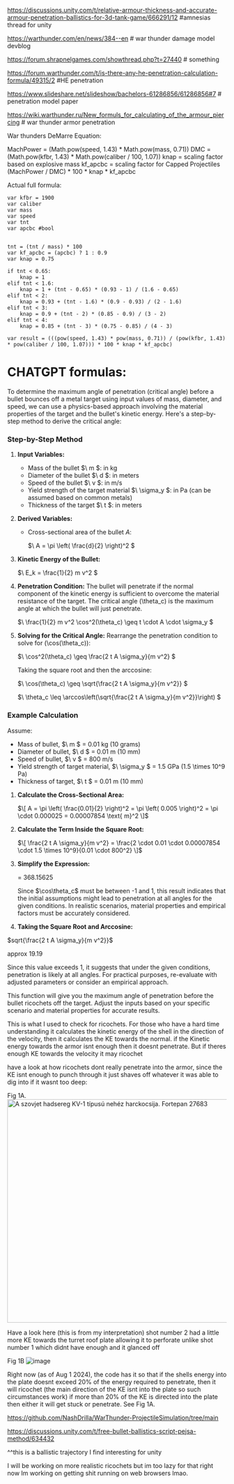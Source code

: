 https://discussions.unity.com/t/relative-armour-thickness-and-accurate-armour-penetration-ballistics-for-3d-tank-game/666291/12 #amnesias thread for unity

https://warthunder.com/en/news/384--en # war thunder damage model devblog 

https://forum.shrapnelgames.com/showthread.php?t=27440 # something

https://forum.warthunder.com/t/is-there-any-he-penetration-calculation-formula/49315/2 #HE penetration

https://www.slideshare.net/slideshow/bachelors-61286856/61286856#7 # penetration model paper

https://wiki.warthunder.ru/New_formuls_for_calculating_of_the_armour_piercing # war thunder armor penetration

War thunders DeMarre Equation:

MachPower = (Math.pow(speed, 1.43) * Math.pow(mass, 0.71)) 
DMC = (Math.pow(kfbr, 1.43) * Math.pow(caliber / 100, 1.07))
knap = scaling factor based on explosive mass
kf_apcbc = scaling factor for Capped Projectiles
(MachPower / DMC) * 100 * knap * kf_apcbc

Actual full formula:



    var kfbr = 1900
    var caliber 
    var mass 
    var speed
    var tnt
    var apcbc #bool


    tnt = (tnt / mass) * 100
    var kf_apcbc = (apcbc) ? 1 : 0.9
    var knap = 0.75
    
    if tnt < 0.65:
        knap = 1
    elif tnt < 1.6:
        knap = 1 + (tnt - 0.65) * (0.93 - 1) / (1.6 - 0.65)
    elif tnt < 2:
        knap = 0.93 + (tnt - 1.6) * (0.9 - 0.93) / (2 - 1.6)
    elif tnt < 3:
        knap = 0.9 + (tnt - 2) * (0.85 - 0.9) / (3 - 2)
    elif tnt < 4:
        knap = 0.85 + (tnt - 3) * (0.75 - 0.85) / (4 - 3)
    
    var result = (((pow(speed, 1.43) * pow(mass, 0.71)) / (pow(kfbr, 1.43) * pow(caliber / 100, 1.07))) * 100 * knap * kf_apcbc)



# CHATGPT formulas:

To determine the maximum angle of penetration (critical angle) before a bullet bounces off a metal target using input values of mass, diameter, and speed, we can use a physics-based approach involving the material properties of the target and the bullet's kinetic energy. Here's a step-by-step method to derive the critical angle:

### Step-by-Step Method

1. **Input Variables:**
   - Mass of the bullet $\ m \$: in kg
   - Diameter of the bullet $\ d \$: in meters
   - Speed of the bullet $\ v \$: in m/s
   - Yield strength of the target material $\ \sigma_y \$: in Pa (can be assumed based on common metals)
   - Thickness of the target $\ t \$: in meters

2. **Derived Variables:**
   - Cross-sectional area of the bullet $A$:

     $\ A = \pi \left( \frac{d}{2} \right)^2 \$

3. **Kinetic Energy of the Bullet:**

   $\ E_k = \frac{1}{2} m v^2 \$

4. **Penetration Condition:**
   The bullet will penetrate if the normal component of the kinetic energy is sufficient to overcome the material resistance of the target. The critical angle \(\theta_c\) is the maximum angle at which the bullet will just penetrate.

   $\ \frac{1}{2} m v^2 \cos^2(\theta_c) \geq t \cdot A \cdot \sigma_y \$

5. **Solving for the Critical Angle:**
   Rearrange the penetration condition to solve for \(\cos(\theta_c)\):

   $\ \cos^2(\theta_c) \geq \frac{2 t A \sigma_y}{m v^2} \$

   Taking the square root and then the arccosine:

   $\ \cos(\theta_c) \geq \sqrt{\frac{2 t A \sigma_y}{m v^2}} \$

   $\ \theta_c \leq \arccos\left(\sqrt{\frac{2 t A \sigma_y}{m v^2}}\right) \$

### Example Calculation

Assume:
- Mass of bullet, $\ m \$ = 0.01 kg (10 grams)
- Diameter of bullet, $\ d \$ = 0.01 m (10 mm)
- Speed of bullet, $\ v \$ = 800 m/s
- Yield strength of target material, $\ \sigma_y \$ = 1.5 GPa (1.5 \times 10^9 Pa)
- Thickness of target, $\ t \$ = 0.01 m (10 mm)

1. **Calculate the Cross-Sectional Area:**

   $\[ A = \pi \left( \frac{0.01}{2} \right)^2 = \pi \left( 0.005 \right)^2 = \pi \cdot 0.000025 = 0.00007854 \text{ m}^2 \]$

2. **Calculate the Term Inside the Square Root:**

   $\[ \frac{2 t A \sigma_y}{m v^2} = \frac{2 \cdot 0.01 \cdot 0.00007854 \cdot 1.5 \times 10^9}{0.01 \cdot 800^2} \]$

3. **Simplify the Expression:**

    = 368.15625 

   Since $\\cos\theta_c\$ must be between -1 and 1, this result indicates that the initial assumptions might lead to penetration at all angles for the given conditions. In realistic scenarios, material properties and empirical factors must be accurately considered.

4. **Taking the Square Root and Arccosine:**

  $sqrt{\frac{2 t A \sigma_y}{m v^2}}$ 
  
  approx 19.19 

   Since this value exceeds 1, it suggests that under the given conditions, penetration is likely at all angles. For practical purposes, re-evaluate with adjusted parameters or consider an empirical approach.


This function will give you the maximum angle of penetration before the bullet ricochets off the target. Adjust the inputs based on your specific scenario and material properties for accurate results.


This is what I used to check for ricochets. For those who have a hard time understanding it calculates the kinetic energy of the shell in the direction of the velocity, then it calculates the KE towards the normal. if the Kinetic energy towards the armor isnt enough then it doesnt penetrate. But if theres enough KE towards the velocity it may ricochet 

have a look at how ricochets dont really penetrate into the armor, since the KE isnt enough to punch through it just shaves off whatever it was able to dig into if it wasnt too deep:

Fig 1A.
<a title="FOTO:FORTEPAN / Konok Tamás id, CC BY-SA 3.0 &lt;https://creativecommons.org/licenses/by-sa/3.0&gt;, via Wikimedia Commons" href="https://commons.wikimedia.org/wiki/File:A_szovjet_hadsereg_KV-1_t%C3%ADpus%C3%BA_neh%C3%A9z_harckocsija._Fortepan_27683.jpg"><img width="512" alt="A szovjet hadsereg KV-1 típusú nehéz harckocsija. Fortepan 27683" src="https://upload.wikimedia.org/wikipedia/commons/thumb/6/6f/A_szovjet_hadsereg_KV-1_t%C3%ADpus%C3%BA_neh%C3%A9z_harckocsija._Fortepan_27683.jpg/512px-A_szovjet_hadsereg_KV-1_t%C3%ADpus%C3%BA_neh%C3%A9z_harckocsija._Fortepan_27683.jpg?20160629090700"></a>

Have a look here (this is from my interpretation) shot number 2 had a little more KE towards the turret roof plate allowing it to perforate unlike shot number 1 which didnt have enough and it glanced off

Fig 1B
![image](https://github.com/user-attachments/assets/e3fb1480-bf92-4454-a4e4-33be9baba038)

Right now (as of Aug 1 2024), the code has it so that if the shells energy into the plate doesnt exceed 20% of the energy required to penetrate, then it will ricochet (the main direction of the KE isnt into the plate so such circumstances work) if more than 20% of the KE is directed into the plate then either it will get stuck or penetrate. See Fig 1A.

https://github.com/NashDrilla/WarThunder-ProjectileSimulation/tree/main



https://discussions.unity.com/t/free-bullet-ballistics-script-pejsa-method/634432

^^this is a ballistic trajectory I find interesting for unity

I will be working on more realistic ricochets but im too lazy for that right now Im working on getting shit running on web browsers lmao.
    

